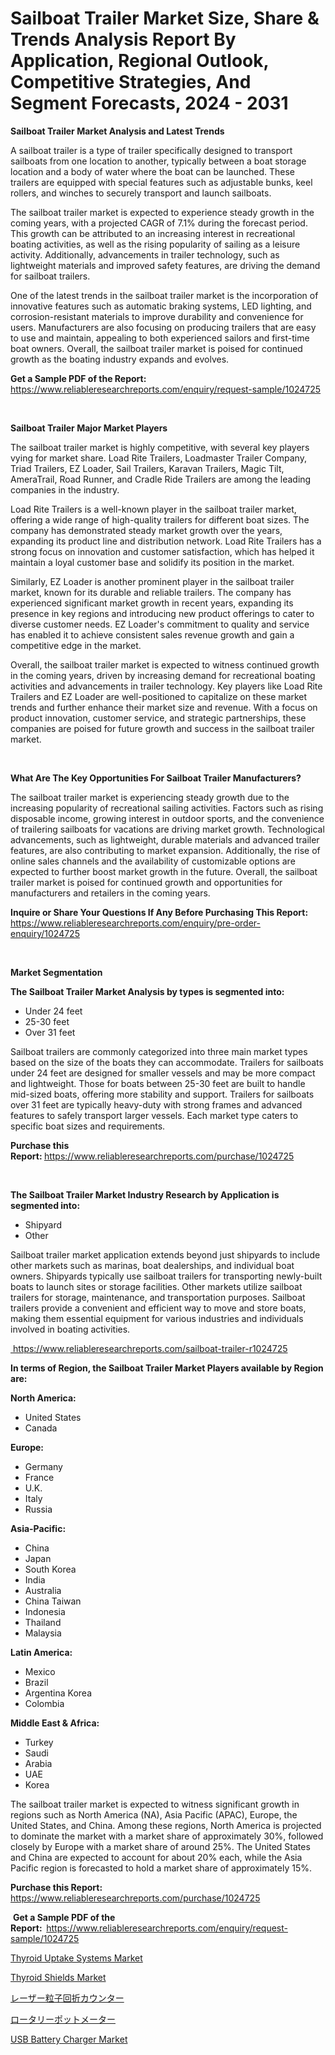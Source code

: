 <p><h1>Sailboat Trailer Market Size, Share & Trends Analysis Report By Application, Regional Outlook, Competitive Strategies, And Segment Forecasts, 2024 - 2031</h1></p><p><strong>Sailboat Trailer Market Analysis and Latest Trends</strong></p>
<p><p>A sailboat trailer is a type of trailer specifically designed to transport sailboats from one location to another, typically between a boat storage location and a body of water where the boat can be launched. These trailers are equipped with special features such as adjustable bunks, keel rollers, and winches to securely transport and launch sailboats.</p><p>The sailboat trailer market is expected to experience steady growth in the coming years, with a projected CAGR of 7.1% during the forecast period. This growth can be attributed to an increasing interest in recreational boating activities, as well as the rising popularity of sailing as a leisure activity. Additionally, advancements in trailer technology, such as lightweight materials and improved safety features, are driving the demand for sailboat trailers.</p><p>One of the latest trends in the sailboat trailer market is the incorporation of innovative features such as automatic braking systems, LED lighting, and corrosion-resistant materials to improve durability and convenience for users. Manufacturers are also focusing on producing trailers that are easy to use and maintain, appealing to both experienced sailors and first-time boat owners. Overall, the sailboat trailer market is poised for continued growth as the boating industry expands and evolves.</p></p>
<p><strong>Get a Sample PDF of the Report:&nbsp;</strong> <a href="https://www.reliableresearchreports.com/enquiry/request-sample/1024725">https://www.reliableresearchreports.com/enquiry/request-sample/1024725</a></p>
<p>&nbsp;</p>
<p><strong>Sailboat Trailer Major Market Players</strong></p>
<p><p>The sailboat trailer market is highly competitive, with several key players vying for market share. Load Rite Trailers, Loadmaster Trailer Company, Triad Trailers, EZ Loader, Sail Trailers, Karavan Trailers, Magic Tilt, AmeraTrail, Road Runner, and Cradle Ride Trailers are among the leading companies in the industry.</p><p>Load Rite Trailers is a well-known player in the sailboat trailer market, offering a wide range of high-quality trailers for different boat sizes. The company has demonstrated steady market growth over the years, expanding its product line and distribution network. Load Rite Trailers has a strong focus on innovation and customer satisfaction, which has helped it maintain a loyal customer base and solidify its position in the market.</p><p>Similarly, EZ Loader is another prominent player in the sailboat trailer market, known for its durable and reliable trailers. The company has experienced significant market growth in recent years, expanding its presence in key regions and introducing new product offerings to cater to diverse customer needs. EZ Loader's commitment to quality and service has enabled it to achieve consistent sales revenue growth and gain a competitive edge in the market.</p><p>Overall, the sailboat trailer market is expected to witness continued growth in the coming years, driven by increasing demand for recreational boating activities and advancements in trailer technology. Key players like Load Rite Trailers and EZ Loader are well-positioned to capitalize on these market trends and further enhance their market size and revenue. With a focus on product innovation, customer service, and strategic partnerships, these companies are poised for future growth and success in the sailboat trailer market.</p></p>
<p>&nbsp;</p>
<p><strong>What Are The Key Opportunities For Sailboat Trailer Manufacturers?</strong></p>
<p><p>The sailboat trailer market is experiencing steady growth due to the increasing popularity of recreational sailing activities. Factors such as rising disposable income, growing interest in outdoor sports, and the convenience of trailering sailboats for vacations are driving market growth. Technological advancements, such as lightweight, durable materials and advanced trailer features, are also contributing to market expansion. Additionally, the rise of online sales channels and the availability of customizable options are expected to further boost market growth in the future. Overall, the sailboat trailer market is poised for continued growth and opportunities for manufacturers and retailers in the coming years.</p></p>
<p><strong>Inquire or Share Your Questions If Any Before Purchasing This Report:</strong> <a href="https://www.reliableresearchreports.com/enquiry/pre-order-enquiry/1024725">https://www.reliableresearchreports.com/enquiry/pre-order-enquiry/1024725</a></p>
<p>&nbsp;</p>
<p><strong>Market Segmentation</strong></p>
<p><strong>The Sailboat Trailer Market Analysis by types is segmented into:</strong></p>
<p><ul><li>Under 24 feet</li><li>25-30 feet</li><li>Over 31 feet</li></ul></p>
<p><p>Sailboat trailers are commonly categorized into three main market types based on the size of the boats they can accommodate. Trailers for sailboats under 24 feet are designed for smaller vessels and may be more compact and lightweight. Those for boats between 25-30 feet are built to handle mid-sized boats, offering more stability and support. Trailers for sailboats over 31 feet are typically heavy-duty with strong frames and advanced features to safely transport larger vessels. Each market type caters to specific boat sizes and requirements.</p></p>
<p><strong>Purchase this Report:&nbsp;</strong><a href="https://www.reliableresearchreports.com/purchase/1024725">https://www.reliableresearchreports.com/purchase/1024725</a></p>
<p>&nbsp;</p>
<p><strong>The Sailboat Trailer Market Industry Research by Application is segmented into:</strong></p>
<p><ul><li>Shipyard</li><li>Other</li></ul></p>
<p><p>Sailboat trailer market application extends beyond just shipyards to include other markets such as marinas, boat dealerships, and individual boat owners. Shipyards typically use sailboat trailers for transporting newly-built boats to launch sites or storage facilities. Other markets utilize sailboat trailers for storage, maintenance, and transportation purposes. Sailboat trailers provide a convenient and efficient way to move and store boats, making them essential equipment for various industries and individuals involved in boating activities.</p></p>
<p><a href="https://www.reliableresearchreports.com/sailboat-trailer-r1024725">&nbsp;https://www.reliableresearchreports.com/sailboat-trailer-r1024725</a></p>
<p><strong>In terms of Region, the Sailboat Trailer Market Players available by Region are:</strong></p>
<p>
    <p> <strong> North America: </strong>
        <ul>
            <li>United States</li>
            <li>Canada</li>
        </ul>
        </p> 
    <p> <strong> Europe: </strong>
        <ul>
            <li>Germany</li>
            <li>France</li>
            <li>U.K.</li>
            <li>Italy</li>
            <li>Russia</li>
        </ul>
        </p> 
    <p> <strong> Asia-Pacific: </strong>
        <ul>
            <li>China</li>
            <li>Japan</li>
            <li>South Korea</li>
            <li>India</li>
            <li>Australia</li>
            <li>China Taiwan</li>
            <li>Indonesia</li>
            <li>Thailand</li>
            <li>Malaysia</li>
        </ul>
        </p> 
    <p> <strong> Latin America: </strong>
        <ul>
            <li>Mexico</li>
            <li>Brazil</li>
            <li>Argentina Korea</li>
            <li>Colombia</li>
        </ul>
        </p> 
    <p> <strong> Middle East & Africa: </strong>
        <ul>
            <li>Turkey</li>
            <li>Saudi</li>
            <li>Arabia</li>
            <li>UAE</li>
            <li>Korea</li>
        </ul>
    </p>
    </p>
<p><p>The sailboat trailer market is expected to witness significant growth in regions such as North America (NA), Asia Pacific (APAC), Europe, the United States, and China. Among these regions, North America is projected to dominate the market with a market share of approximately 30%, followed closely by Europe with a market share of around 25%. The United States and China are expected to account for about 20% each, while the Asia Pacific region is forecasted to hold a market share of approximately 15%.</p></p>
<p><strong>Purchase this Report: </strong><a href="https://www.reliableresearchreports.com/purchase/1024725">https://www.reliableresearchreports.com/purchase/1024725</a></p>
<p>&nbsp;<strong>Get a Sample PDF of the Report:&nbsp;&nbsp;</strong><a href="https://www.reliableresearchreports.com/enquiry/request-sample/1024725">https://www.reliableresearchreports.com/enquiry/request-sample/1024725</a></p>
<p><strong></strong></p>
<p><p><a href="https://github.com/setiawananhar13/Market-Research-Report-List-1/blob/main/thyroid-uptake-systems-market.md">Thyroid Uptake Systems Market</a></p><p><a href="https://github.com/castoriffic/Market-Research-Report-List-5/blob/main/thyroid-shields-market.md">Thyroid Shields Market</a></p><p><a href="https://github.com/andrade7361/Market-Research-Report-List-2/blob/main/1057144172587.md">レーザー粒子回折カウンター</a></p><p><a href="https://github.com/RaeJenkins1952/Market-Research-Report-List-2/blob/main/9975513172588.md">ロータリーポットメーター</a></p><p><a href="https://www.linkedin.com/pulse/usb-battery-charger-market-comprehensive-report-its-share-ldlze">USB Battery Charger Market</a></p></p>